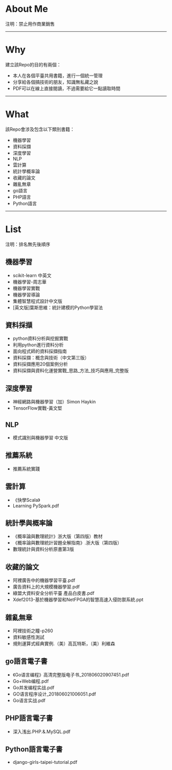 ﻿# About Me



注明：禁止用作商業銷售

-----

# Why
建立該Repo的目的有兩個：

- 本人在各個平臺共用書籍，進行一個統一管理
- 分享給各個搞技術的朋友，知識無私藏之說
- PDF可以在線上直接閱讀，不過需要給它一點讀取時間

----

# What
該Repo會涉及包含以下類別書籍：

- 機器學習
- 資料採擷
- 深度學習
- NLP
- 雲計算
- 統計學概率論
- 收藏的論文
- 雜亂無章
- go語言
- PHP語言
- Python語言
----

# List
注明：排名無先後順序

## 機器學習
- scikit-learn 中英文
- 機器學習-周志華
- 機器學習實戰
- 機器學習導論
- 集體智慧程式設計中文版
- [英文版]葉斯思維：統計建模的Python學習法


## 資料採擷
- python資料分析與挖掘實戰
- 利用python進行資料分析
- 面向程式師的資料採擷指南
- 資料採擷：概念與技術（中文第三版）
- 資料採擷應用20個案例分析
- 資料採擷與資料化運營實戰_思路_方法_技巧與應用_完整版

## 深度學習
- 神經網路與機器學習（加）Simon Haykin
- TensorFlow實戰-黃文堅


## NLP
- 模式識別與機器學習 中文版

## 推薦系統
- 推薦系統實踐

## 雲計算
- 《快學Scala》
- Learning PySpark.pdf

## 統計學與概率論
- 《概率論與數理統計》浙大版（第四版）教材
- 《概率論與數理統計習題全解指南》.浙大版（第四版）
- 數理統計與資料分析原書第3版

## 收藏的論文
- 阿裡廣告中的機器學習平臺.pdf
- 廣告資料上的大規模機器學習.pdf
- 綠盟大資料安全分析平臺 產品白皮書.pdf
- Xdef2013-基於機器學習和NetFPGA的智慧高速入侵防禦系統.ppt

## 雜亂無章
- 阿裡技術之瞳-p260
- 資料敏感性測試
- 規則運算式經典實例.（美）高瓦特斯，（美）利維森

## go語言電子書
- 《Go语言编程》高清完整版电子书_201806020907451.pdf
- Go+Web编程.pdf
- Go并发编程实战.pdf
- GO语言程序设计_201806021006051.pdf
- Go语言实战.pdf

## PHP語言電子書
- 深入浅出.PHP.&.MySQL.pdf

## Python語言電子書
- django-girls-taipei-tutorial.pdf
